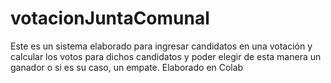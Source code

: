 # votacionJuntaComunal
Este es un sistema elaborado para ingresar candidatos en una votación y calcular los votos para dichos candidatos y poder elegir de esta manera un ganador o si es su caso, un empate.
Elaborado en Colab
